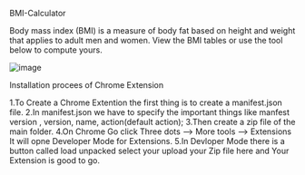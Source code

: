 BMI-Calculator

Body mass index (BMI) is a measure of body fat based on height and weight that applies to adult men and women. View the BMI tables or use the tool below to compute yours.

![image](https://user-images.githubusercontent.com/110324276/193620007-2f1e7e9e-df29-46e3-82d1-3a0d20c3e38d.png)


Installation procees of Chrome Extension

1.To Create a Chrome Extention the first thing is to create a manifest.json file.
2.In manifest.json we have to specify the important things like manfest version , version, name, action(default action);
3.Then create a zip file of the main folder.
4.On Chrome Go click Three dots --> More tools --> Extensions It will opne Developer Mode for Extensions.
5.In Devloper Mode there is a button called load unpacked select your upload your Zip file here and Your Extension is good to go.
